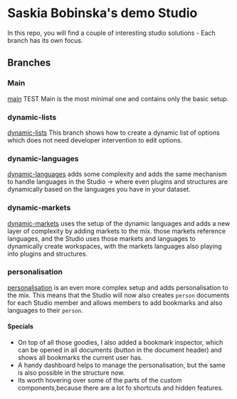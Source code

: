# Saskia Bobinska's demo Studio

In this repo, you will find a couple of interesting studio solutions - Each branch has its own focus.

## Branches

### Main

[main]('https://github.com/bobinska-dev/meetup/tree/main') TEST
Main is the most minimal one and contains only the basic setup.

### dynamic-lists

[dynamic-lists]('https://github.com/bobinska-dev/meetup/tree/dynamic-lists')
This branch shows how to create a dynamic list of options which does not need developer intervention to edit options.

### dynamic-languages

[dynamic-languages]('https://github.com/bobinska-dev/meetup/tree/dynmic-languages')
adds some complexity and adds the same mechanism to handle languages in the Studio -> where even plugins and structures are dynamically based on the languages you have in your dataset.

### dynamic-markets

[dynamic-markets]('https://github.com/bobinska-dev/meetup/tree/dynamic-markets')
uses the setup of the dynamic languages and adds a new layer of complexity by adding markets to the mix. those markets reference languages, and the Studio uses those markets and languages to dynamically create workspaces, with the markets languages also playing into plugins and structures.

### personalisation

[personalisation]('https://github.com/bobinska-dev/meetup/tree/personalisation')
is an even more complex setup and adds personalisation to the mix. This means that the Studio will now also creates `person` documents for each Studio member and allows members to add bookmarks and also languages to their `person`.

#### Specials

- On top of all those goodies, I also added a bookmark inspector, which can be opened in all documents (button in the document header) and shows all bookmarks the current user has.
- A handy dashboard helps to manage the personalisation, but the same is also possible in the structure now.
- Its worth hovering over some of the parts of the custom components,because there are a lot fo shortcuts and hidden features.
